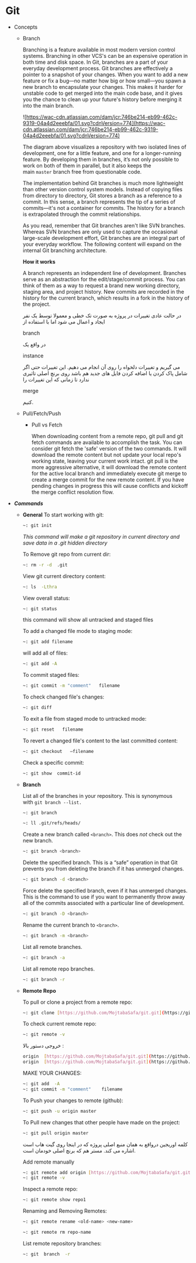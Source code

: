 # Git

- Concepts
    
    - Branch
        
        Branching is a feature available in most modern version control systems. Branching in other VCS's can be an expensive operation in both time and disk space. In Git, branches are a part of your everyday development process. Git branches are effectively a pointer to a snapshot of your changes. When you want to add a new feature or fix a bug—no matter how big or how small—you spawn a new branch to encapsulate your changes. This makes it harder for unstable code to get merged into the main code base, and it gives you the chance to clean up your future's history before merging it into the main branch.
        
        ![https://wac-cdn.atlassian.com/dam/jcr:746be214-eb99-462c-9319-04a4d2eeebfa/01.svg?cdnVersion=774](https://wac-cdn.atlassian.com/dam/jcr:746be214-eb99-462c-9319-04a4d2eeebfa/01.svg?cdnVersion=774)
        
        The diagram above visualizes a repository with two isolated lines of development, one for a little feature, and one for a longer-running feature. By developing them in branches, it’s not only possible to work on both of them in parallel, but it also keeps the main `master` branch free from questionable code.
        
        The implementation behind Git branches is much more lightweight than other version control system models. Instead of copying files from directory to directory, Git stores a branch as a reference to a commit. In this sense, a branch represents the tip of a series of commits—it's not a container for commits. The history for a branch is extrapolated through the commit relationships.
        
        As you read, remember that Git branches aren't like SVN branches. Whereas SVN branches are only used to capture the occasional large-scale development effort, Git branches are an integral part of your everyday workflow. The following content will expand on the internal Git branching architecture.
        
        **How it works**
        
        A branch represents an independent line of development. Branches serve as an abstraction for the edit/stage/commit process. You can think of them as a way to request a brand new working directory, staging area, and project history. New commits are recorded in the history for the current branch, which results in a fork in the history of the project.
        
        در حالت عادی تغییرات در پروژه به صورت تک خطی و معمولا توسط یک نفر ایجاد و اعمال می شود اما با استفاده از
        
         branch
        
         در واقع یک 
        
         instance 
        
         می گیریم و تغییرات دلخواه را روی آن انجام می دهیم. این تغییرات حتی اگر شامل پاک کردن یا اضافه کردن فایل های جدید هم باشد روی برنچ اصلی تاثیری ندارد تا زمانی که این تغییرات را
        
         merge 
        
         کنیم.
        
    - Pull/Fetch/Push

        - Pull vs Fetch

            When downloading content from a remote repo, git pull and git fetch commands are available to accomplish the task. You can consider git fetch the 'safe' version of the two commands. It will download the remote content but not update your local repo's working state, leaving your current work intact. git pull is the more aggressive alternative, it will download the remote content for the active local branch and immediately execute git merge to create a merge commit for the new remote content. If you have pending changes in progress this will cause conflicts and kickoff the merge conflict resolution flow.

    

- ***Commands***

    - **General**
        To start working with git:
        ```bash
        ~: git init
        ```
        *This command will make a git repository in current directory and save data in a .git hidden directory*

        To Remove git repo from current dir:
        ```bash
        ~: rm -r -d  .git
        ```
        
        View git current directory content:
        ```bash
        ~: ls  -Lthra
        ```

        View overall status:
        ```bash
        ~: git status
        ```
        
        this command will show all untracked and staged files
        
        To add a changed file mode to staging mode:

        ```bash
        ~: git add filename
        ```

        will add all of  files:
        ```bash
        ~: git add -A   
        ```
        
        To commit staged files:
        ```bash
        ~: git commit -m "comment"   filename
        ```
        
        To check changed file's changes:
        ```bash
        ~: git diff  
        ```
        
        To exit a file from staged mode to untracked mode:
        ```bash
        ~: git reset   filename
        ```
        
        To revert a changed file's content to the last committed content:
        ```bash
        ~: git checkout   —filename
        ```
        
        Check a specific commit:
        ```bash
        ~: git show  commit-id
        ```
        

    - **Branch**

        List all of the branches in your repository. This is synonymous with `git branch --list.`
        ```bash
        ~: git branch
        
        ~: ll .git/refs/heads/
        ```
        
        
        Create a new branch called `<branch>`. This does *not* check out the new branch.
        ```bash
        ~: git branch <branch>
        ```
        
        Delete the specified branch. This is a “safe” operation in that Git prevents you from deleting the branch if it has unmerged changes.
        ```bash
        ~: git branch -d <branch>
        ```
        
        Force delete the specified branch, even if it has unmerged changes. This is the command to use if you want to permanently throw away all of the commits associated with a particular line of development.
        ```bash
        ~: git branch -D <branch>
        ```
        
        
        Rename the current branch to `<branch>`.
        ```bash
        ~: git branch -m <branch>
        ```
        
        
        List all remote branches.
        ```bash
        ~: git branch -a
        ```
        
        
        List all remote repo branches.
        ```bash
        ~: git branch -r
        ```
  
    
    - **Remote Repo**

        To pull or clone a project from a remote repo:
        ```bash
        ~: git clone [https://github.com/MojtabaSafa/git.git](https://github.com/MojtabaSafa/git.git)
        ```

        To check current remote repo:
        ```bash
        ~: git remote -v
        ```
        خروجی دستور بالا :
        ```bash
        origin	[https://github.com/MojtabaSafa/git.git](https://github.com/MojtabaSafa/git.git) (fetch)
        origin	[https://github.com/MojtabaSafa/git.git](https://github.com/MojtabaSafa/git.git) (push)
        ```
        
        
        MAKE YOUR CHANGES:
        ```bash
        ~: git add  -A
        ~: git commit -m "comment"    filename
        ```
        
        To Push your changes to remote (github):
        ```bash
        ~: git push -u origin master
        ```
        
        To Pull new changes that other people have made on the project:
        ```bash
        ~: git pull origin master
        ```
        کلمه اوریجین درواقع به همان منبع اصلی پروژه که در اینجا روی گیت هاب است اشاره می کند. مستر هم که برنچ اصلی خودمان است.
            
        Add remote manually
        ```bash
        ~: git remote add origin [https://github.com/MojtabaSafa/git.git](https://github.com/MojtabaSafa/git.git)
        ~: git remote -v
        ```

        Inspect a remote repo:        
        ```bash
        ~: git remote show repo1
        ```
        
        Renaming and Removing Remotes:
        ```bash
        ~: git remote rename <old-name> <new-name>
        
        ~: git remote rm repo-name
        ```
        
        List remote repository branches:
        ```bash
        ~: git  branch  -r
        ```
            
